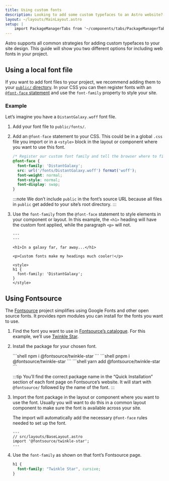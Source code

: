 ```yaml
---
title: Using custom fonts
description: Looking to add some custom typefaces to an Astro website? Use Google Fonts with Fontsource or add a font of your choice.
layout: ~/layouts/MainLayout.astro
setup: |
    import PackageManagerTabs from '~/components/tabs/PackageManagerTabs.astro';
---
```


Astro supports all common strategies for adding custom typefaces to your site design. This guide will show you two different options for including web fonts in your project.

## Using a local font file

If you want to add font files to your project, we recommend adding them to your [`public/` directory](http://localhost:3000/en/core-concepts/project-structure/#public). In your CSS you can then register fonts with an [`@font-face` statement](https://developer.mozilla.org/en-US/docs/Web/CSS/@font-face) and use the `font-family` property to style your site.

### Example

Let’s imagine you have a `DistantGalaxy.woff` font file.

1. Add your font file to `public/fonts/`.

2. Add an `@font-face` statement to your CSS. This could be in a global `.css` file you import or in a `<style>` block in the layout or component where you want to use this font.

    ```css
    /* Register our custom font family and tell the browser where to find it. */
    @font-face {
      font-family: 'DistantGalaxy';
      src: url('/fonts/DistantGalaxy.woff') format('woff');
      font-weight: normal;
      font-style: normal;
      font-display: swap;
    }
    ```

    :::note
    We don’t include `public` in the font’s source URL because all files in `public` get added to your site’s root directory.
    :::

3. Use the `font-family` from the `@font-face` statement to style elements in your component or layout. In this example, the `<h1>` heading will have the custom font applied, while the paragraph `<p>` will not.

    ```astro
    ---
    ---

    <h1>In a galaxy far, far away...</h1>

    <p>Custom fonts make my headings much cooler!</p>

    <style>
    h1 {
      font-family: 'DistantGalaxy';
    }
    </style>
    ```

## Using Fontsource

The [Fontsource](https://fontsource.org/) project simplifies using Google Fonts and other open source fonts. It provides npm modules you can install for the fonts you want to use.

1. Find the font you want to use in [Fontsource’s catalogue](https://fontsource.org/fonts). For this example, we’ll use [Twinkle Star](https://fontsource.org/fonts/twinkle-star).

2. Install the package for your chosen font.

    <PackageManagerTabs>
      <Fragment slot="npm">
      ```shell
      npm i @fontsource/twinkle-star
      ```
      </Fragment>
      <Fragment slot="pnpm">
      ```shell
      pnpm i @fontsource/twinkle-star
      ```
      </Fragment>
      <Fragment slot="yarn">
      ```shell
      yarn add @fontsource/twinkle-star
      ```
      </Fragment>
    </PackageManagerTabs>

    :::tip
    You’ll find the correct package name in the “Quick Installation” section of each font page on Fontsource’s website. It will start with `@fontsource/` followed by the name of the font.
    :::

3. Import the font package in the layout or component where you want to use the font. Usually you will want to do this in a common layout component to make sure the font is available across your site.

    The import will automatically add the necessary `@font-face` rules needed to set up the font.

    ```astro
    ---
    // src/layouts/BaseLayout.astro
    import '@fontsource/twinkle-star';
    ---
    ```

4. Use the `font-family` as shown on that font’s Fontsource page.

    ```css
    h1 {
      font-family: "Twinkle Star", cursive;
    }
    ```
